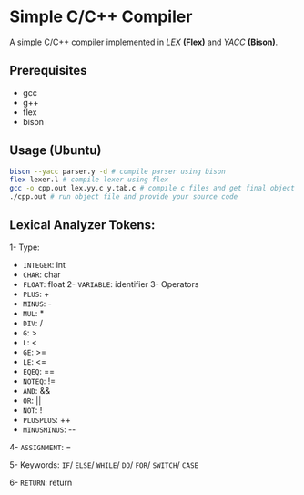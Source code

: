 # Simple C/C++ Compiler

A simple C/C++ compiler implemented in _LEX_ __(Flex)__ and _YACC_ __(Bison)__.

## Prerequisites

-   gcc
-   g++
-   flex
-   bison

## Usage (Ubuntu)

```bash
bison --yacc parser.y -d # compile parser using bison
flex lexer.l # compile lexer using flex
gcc -o cpp.out lex.yy.c y.tab.c # compile c files and get final object file
./cpp.out # run object file and provide your source code
```

## Lexical Analyzer Tokens:
1- Type: 
- `INTEGER`: int
- `CHAR`: char
- `FLOAT`: float
2- `VARIABLE`: identifier
3- Operators
- `PLUS`: +
- `MINUS`: -
- `MUL`: *
- `DIV`: /
- `G`: >
- `L`: <
- `GE`: >=
- `LE`: <=
- `EQEQ`: ==
- `NOTEQ`: !=
- `AND`: &&
- `OR`: ||
- `NOT`: !
- `PLUSPLUS`: ++
- `MINUSMINUS`: --

4- `ASSIGNMENT`: =

5- Keywords: `IF`/ `ELSE`/ `WHILE`/ `DO`/ `FOR`/ `SWITCH`/ `CASE`

6- `RETURN`: return


